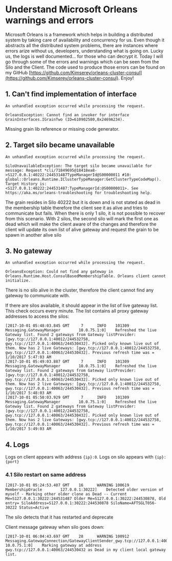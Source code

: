 # Understand Microsoft Orleans warnings and errors

Microsoft Orleans is a framework which helps in building a distributed system by taking care of availability and concurrency for us. Even though it abstracts all the distributed system problems, there are instances where errors arize without us, developers, understanding what is going on. Lucky us, the logs is well documented... for those who can decrypt it. Today I will go through some of the errors and warnings which can be seen from the Silo and the Client. The code used to produce those errors can be found on my GitHub [https://github.com/Kimserey/orleans-cluster-consul](https://github.com/Kimserey/orleans-cluster-consul). Enjoy!

## 1. Can't find implementation of interface

```
An unhandled exception occurred while processing the request.

OrleansException: Cannot find an invoker for interface GrainInterfaces.IGrainTwo (ID=610902580,0x2469A234).
```

Missing grain lib reference or missing code generator.

## 2. Target silo became unavailable

```
An unhandled exception occurred while processing the request.

SiloUnavailableException: The target silo became unavailable for message: Request *cli/71849695@18418ea8->S127.0.0.1:40222:244531487TypeManagerId@S00000011 #10: global::Orleans.Runtime.IClusterTypeManager:GetClusterTypeCodeMap(). Target History is: <S127.0.0.1:40222:244531487:TypeManagerId:@S00000011>. See https://aka.ms/orleans-troubleshooting for troubleshooting help.
```

The grain resides in Silo 40222 but it is down and is not stated as dead in the membership table therefore the client see it as alive and tries to communicate but fails.
When there is only 1 silo, it is not possible to recover from this scenario.
With 2 silos, the second silo will mark the first one as dead which will make the client aware of the changes and therefore the client will update its own list of alive gateway and request the grain to be spawn in another alive silo

## 3. No gateway

```
An unhandled exception occurred while processing the request.

OrleansException: Could not find any gateway in Orleans.Runtime.Host.ConsulBasedMembershipTable. Orleans client cannot initialize.
```

There is no silo alive in the cluster, therefore the client cannot find any gateway to communicate with.

If there are silos available, it should appear in the list of live gateway list. This check occurs every minute. The list contains all proxy gateway addresses to access the silos:

```
[2017-10-01 05:48:03.845 GMT     7      INFO    101309  Messaging.GatewayManager        10.0.75.1:0]    Refreshed the live Gateway list. Found 2 gateways from Gateway listProvider: [gwy.tcp://127.0.0.1:40012/244532758, gwy.tcp://127.0.0.1:40063/244530432]. Picked only known live out of them. Now has 2 live Gateways: [gwy.tcp://127.0.0.1:40012/244532758, gwy.tcp://127.0.0.1:40063/244530432]. Previous refresh time was = 1/10/2017 5:47:03 AM
[2017-10-01 05:49:03.887 GMT     7      INFO    101309  Messaging.GatewayManager        10.0.75.1:0]    Refreshed the live Gateway list. Found 2 gateways from Gateway listProvider: [gwy.tcp://127.0.0.1:40012/244532758, gwy.tcp://127.0.0.1:40063/244530432]. Picked only known live out of them. Now has 2 live Gateways: [gwy.tcp://127.0.0.1:40012/244532758, gwy.tcp://127.0.0.1:40063/244530432]. Previous refresh time was = 1/10/2017 5:48:03 AM
[2017-10-01 05:50:03.929 GMT     7      INFO    101309  Messaging.GatewayManager        10.0.75.1:0]    Refreshed the live Gateway list. Found 2 gateways from Gateway listProvider: [gwy.tcp://127.0.0.1:40012/244532758, gwy.tcp://127.0.0.1:40063/244530432]. Picked only known live out of them. Now has 2 live Gateways: [gwy.tcp://127.0.0.1:40012/244532758, gwy.tcp://127.0.0.1:40063/244530432]. Previous refresh time was = 1/10/2017 5:49:03 AM
```

## 4. Logs

Logs on client appears with address `{ip}:0`.
Logs on silo appears with `{ip}:{port}`

### 4.1 Silo restart on same address

```
[2017-10-01 05:24:53.407 GMT    16      WARNING 100619  MembershipOracle        127.0.0.1:30222]    Detected older version of myself - Marking other older clone as Dead -- Current Me=S127.0.0.1:30222:244531487 Older Me=S127.0.0.1:30222:244530878, Old entry= SiloAddress=S127.0.0.1:30222:244530878 SiloName=AFTSGLT056-30222 Status=Active
```

The silo detects that it has restarted and deprecate  

Client message gateway when silo goes down:

```
[2017-10-01 06:04:43.697 GMT    28      WARNING 100912  Messaging.GatewayConnection/GatewayClientSender_gwy.tcp://127.0.0.1:40063/244530432     10.0.75.1:0]    Marking gateway at address gwy.tcp://127.0.0.1:40063/244530432 as Dead in my client local gateway list.
```
